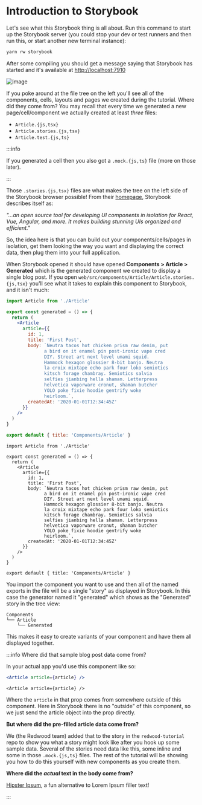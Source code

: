 # Introduction to Storybook

Let's see what this Storybook thing is all about. Run this command to start up the Storybook server (you could stop your dev or test runners and then run this, or start another new terminal instance):

```bash
yarn rw storybook
```

After some compiling you should get a message saying that Storybook has started and it's available at [http://localhost:7910](http://localhost:7910)

![image](https://user-images.githubusercontent.com/300/153311732-21a62ee8-5bdf-45b7-b163-35a5ec0ce318.png)

If you poke around at the file tree on the left you'll see all of the components, cells, layouts and pages we created during the tutorial. Where did they come from? You may recall that every time we generated a new page/cell/component we actually created at least *three* files:

* `Article.{js,tsx}`
* `Article.stories.{js,tsx}`
* `Article.test.{js,ts}`

:::info

If you generated a cell then you also got a `.mock.{js,ts}` file (more on those later).

:::

Those `.stories.{js,tsx}` files are what makes the tree on the left side of the Storybook browser possible! From their [homepage](https://storybook.js.org/), Storybook describes itself as:

*"...an open source tool for developing UI components in isolation for React, Vue, Angular, and more. It makes building stunning UIs organized and efficient."*

So, the idea here is that you can build out your components/cells/pages in isolation, get them looking the way you want and displaying the correct data, then plug them into your full application.

When Storybook opened it should have opened **Components > Article > Generated** which is the generated component we created to display a single blog post. If you open `web/src/components/Article/Article.stories.{js,tsx}` you'll see what it takes to explain this component to Storybook, and it isn't much:

<Tabs groupId="js-ts">
<TabItem value="js" label="JavaScript">

```jsx title="web/src/components/Article/Article.stories.js"
import Article from './Article'

export const generated = () => {
  return (
    <Article
      article={{
        id: 1,
        title: 'First Post',
        body: `Neutra tacos hot chicken prism raw denim, put
              a bird on it enamel pin post-ironic vape cred
              DIY. Street art next level umami squid.
              Hammock hexagon glossier 8-bit banjo. Neutra
              la croix mixtape echo park four loko semiotics
              kitsch forage chambray. Semiotics salvia
              selfies jianbing hella shaman. Letterpress
              helvetica vaporware cronut, shaman butcher
              YOLO poke fixie hoodie gentrify woke
              heirloom.`,
        createdAt: '2020-01-01T12:34:45Z'
      }}
    />
  )
}

export default { title: 'Components/Article' }
```

</TabItem>
<TabItem value="ts" label="TypeScript">

```tsx title="web/src/components/Article/Article.stories.tsx"
import Article from './Article'

export const generated = () => {
  return (
    <Article
      article={{
        id: 1,
        title: 'First Post',
        body: `Neutra tacos hot chicken prism raw denim, put
              a bird on it enamel pin post-ironic vape cred
              DIY. Street art next level umami squid.
              Hammock hexagon glossier 8-bit banjo. Neutra
              la croix mixtape echo park four loko semiotics
              kitsch forage chambray. Semiotics salvia
              selfies jianbing hella shaman. Letterpress
              helvetica vaporware cronut, shaman butcher
              YOLO poke fixie hoodie gentrify woke
              heirloom.`,
        createdAt: '2020-01-01T12:34:45Z'
      }}
    />
  )
}

export default { title: 'Components/Article' }
```

</TabItem>
</Tabs>

You import the component you want to use and then all of the named exports in the file will be a single "story" as displayed in Storybook. In this case the generator named it "generated" which shows as the "Generated" story in the tree view:

```
Components
└── Article
    └── Generated
```

This makes it easy to create variants of your component and have them all displayed together.

:::info Where did that sample blog post data come from?

In your actual app you'd use this component like so:

<Tabs groupId="js-ts">
<TabItem value="js" label="JavaScript">

```jsx
<Article article={article} />
```

</TabItem>
<TabItem value="ts" label="TypeScript">

```tsx
<Article article={article} />
```

</TabItem>
</Tabs>

Where the `article` in that prop comes from somewhere outside of this component. Here in Storybook there is no "outside" of this component, so we just send the article object into the prop directly.

**But where did the pre-filled article data come from?**

We (the Redwood team) added that to the story in the `redwood-tutorial` repo to show you what a story might look like after you hook up some sample data. Several of the stories need data like this, some inline and some in those `.mock.{js,ts}` files. The rest of the tutorial will be showing you how to do this yourself with new components as you create them.

**Where did the *actual* text in the body come from?**

[Hipster Ipsum](https://hipsum.co/), a fun alternative to Lorem Ipsum filler text!

:::
